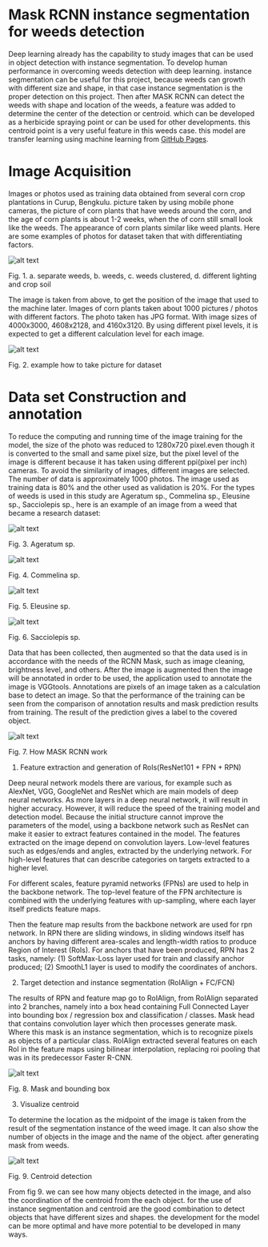 # Mask RCNN instance segmentation for weeds detection
  Deep learning already has the capability to study images that can be used in object detection with instance segmentation. To develop human performance in overcoming weeds detection with deep learning.
instance segmentation can be useful for this project, because weeds can growth with different size and shape, in that case instance segmentation is the proper detection on this project.
Then after MASK RCNN can detect the weeds with shape and location of the weeds, a feature was added to determine the center of the detection or centroid. which can be developed as a herbicide spraying point or can be used for other developments. this centroid point is a very useful feature in this weeds case. this model are transfer learning using machine learning from [GitHub Pages](https://github.com/matterport/Mask_RCNN).

# Image Acquisition
  Images or photos used as training data obtained from several corn crop plantations in Curup, Bengkulu. picture taken by using mobile phone cameras, the picture of corn plants that have weeds around the corn, and the age of corn plants is about 1-2 weeks, when the of corn still small look like the weeds. The appearance of corn plants similar like weed plants. Here are some examples of photos for dataset taken that with differentiating factors.

![alt text](https://github.com/dp-aji/Mask-RCNN-weeds/blob/071db9ae0eff4c1a6b5cce510c501b773cca5179/assets/fig%201.png)

Fig.  1. a. separate weeds, b. weeds, c. weeds clustered, d. different lighting and crop soil

  The image is taken from above, to get the position of the image that used to the machine later. Images of corn plants taken about 1000 pictures / photos with different factors. The photo taken has JPG format. With image sizes of 4000x3000, 4608x2128, and 4160x3120. By using different pixel levels, it is expected to get a different calculation level for each image. 

![alt text](https://github.com/dp-aji/Mask-RCNN-weeds/blob/f217fdb853e79f1f29b37b4569589db96882df32/assets/fig%202.png)

Fig.  2. example how to take picture for dataset

# Data set Construction and annotation
  To reduce the computing and running time of the image training for the model, the size of the photo was reduced to 1280x720 pixel.even though it is converted to the small and same pixel size, but the pixel level of the image is different because it has taken using different ppi(pixel per inch) cameras. To avoid the similarity of images, different images are selected. The number of data is approximately 1000 photos. The image used as training data is 80% and the other used as validation is 20%. 
For the types of weeds is used in this study are Ageratum sp., Commelina sp., Eleusine sp., Sacciolepis sp., here is an example of an image from a weed that became a research dataset:

![alt text](https://github.com/dp-aji/Mask-RCNN-weeds/blob/7dfc83ac2b47b4e6622c4571a6286fea9ebcc660/assets/fig%203.png)

Fig.  3. Ageratum sp.

![alt text](https://github.com/dp-aji/Mask-RCNN-weeds/blob/7dfc83ac2b47b4e6622c4571a6286fea9ebcc660/assets/fig%204.png)

Fig.  4. Commelina sp.

![alt text](https://github.com/dp-aji/Mask-RCNN-weeds/blob/7dfc83ac2b47b4e6622c4571a6286fea9ebcc660/assets/fig%205.png)

Fig.  5. Eleusine sp.

![alt text](https://github.com/dp-aji/Mask-RCNN-weeds/blob/7dfc83ac2b47b4e6622c4571a6286fea9ebcc660/assets/fig%206.png)

Fig.  6. Sacciolepis sp.

  Data that has been collected, then augmented so that the data used is in accordance with the needs of the RCNN Mask, such as image cleaning, brightness level, and others. After the image is augmented then the image will be annotated in order to be used, the application used to annotate the image is VGGtools. Annotations are pixels of an image taken as a calculation base to detect an image. So that the performance of the training can be seen from the comparison of annotation results and mask prediction results from training. The result of the prediction gives a label to the covered object.

![alt text](https://github.com/dp-aji/Mask-RCNN-weeds/blob/7dfc83ac2b47b4e6622c4571a6286fea9ebcc660/assets/fig%207.png)

Fig.  7. How MASK RCNN work

1. Feature extraction and generation of RoIs(ResNet101 + FPN + RPN)

  Deep neural network models there are various, for example such as AlexNet, VGG, GoogleNet and ResNet which are main models of deep neural networks. As more layers in a deep neural network, it will result in higher accuracy. However, it will reduce the speed of the training model and detection model. Because the initial structure cannot improve the parameters of the model, using a backbone network such as ResNet can make it easier to extract features contained in the model. The features extracted on the image depend on convolution layers. Low-level features such as edges/ends and angles, extracted by the underlying network. For high-level features that can describe categories on targets extracted to a higher level. 
  
  For different scales, feature pyramid networks (FPNs) are used to help in the backbone network. The top-level feature of the FPN architecture is combined with the underlying features with up-sampling, where each layer itself predicts feature maps. 
  
  Then the feature map results from the backbone network are used for rpn network. In RPN there are sliding windows, in sliding windows itself has anchors by having different area-scales and length-width ratios to produce Region of Interest (RoIs). For anchors that have been produced, RPN has 2 tasks, namely: (1) SoftMax-Loss layer used for train and classify anchor produced; (2) SmoothL1 layer is used to modify the coordinates of anchors.

2. Target detection and instance segmentation (RoIAlign + FC/FCN)

  The results of RPN and feature map go to RoIAlign, from RoIAlign separated into 2 branches, namely into a box head containing Full Connected Layer into bounding box / regression box and classification / classes. Mask head that contains convolution layer which then processes generate mask. Where this mask is an instance segmentation, which is to recognize pixels as objects of a particular class. RoIAlign extracted several features on each RoI in the feature maps using bilinear interpolation, replacing roi pooling that was in its predecessor Faster R-CNN.

![alt text](https://github.com/dp-aji/Mask-RCNN-weeds/blob/7dfc83ac2b47b4e6622c4571a6286fea9ebcc660/assets/fig%208.png)

Fig.  8. Mask and bounding box

3.	Visualize centroid

  To determine the location as the midpoint of the image is taken from the result of the segmentation instance of the weed image. It can also show the number of objects in the image and the name of the object. after generating mask from weeds.

![alt text](https://github.com/dp-aji/Mask-RCNN-weeds/blob/7dfc83ac2b47b4e6622c4571a6286fea9ebcc660/assets/fig%209.png)

Fig.  9. Centroid detection

  From fig 9. we can see how many objects detected in the image, and also the coordination of the centroid from the each object.
for the use of instance segmentation and centroid are the good combination to detect objects that have different sizes and shapes. the development for the model can be more optimal and have more potential to be developed in many ways.
